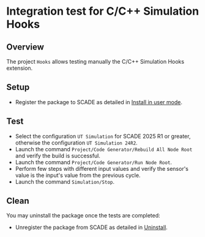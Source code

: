 # Integration test for C/C++ Simulation Hooks
## Overview
The project `Hooks` allows testing manually the C/C++ Simulation Hooks extension.

## Setup
* Register the package to SCADE as detailed in
  [Install in user mode](<https://wux.scade.docs.pyansys.com/version/dev/contributing.html#install-in-user-mode>).

## Test
* Select the configuration `UT Simulation` for SCADE 2025 R1 or greater, otherwise the configuration `UT Simulation 24R2`.
* Launch the command `Project/Code Generator/Rebuild All Node Root` and verify the build is successful.
* Launch the command `Project/Code Generator/Run Node Root`.
* Perform few steps with different input values and verify the sensor's value is the input's value from the previous cycle.
* Launch the command `Simulation/Stop`.

## Clean
You may uninstall the package once the tests are completed:

* Unregister the package from SCADE as detailed in
  [Uninstall](<https://wux.scade.docs.pyansys.com/version/dev/contributing.html#uninstall>).
